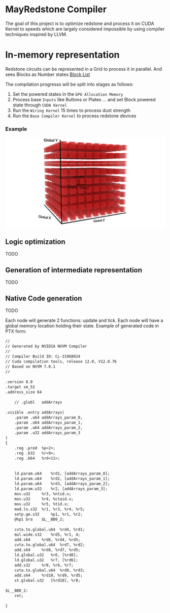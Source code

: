 # MayRedstone Compiler

The goal of this project is to optimize redstone and process it on CUDA Kernel to speeds which are largely considered impossible by using compiler techniques inspired by LLVM.

# In-memory representation

Redstone circuits can be represented in a Grid to process it in parallel.
And sees Blocks as Number states [Block List](../List/BlockList.md)


The compilation progresss will be split into stages as follows:

1. Set the powered states in the `GPU Allocation Memory`
2. Process base `Inputs` like Buttons or Plates ... and set Block powered state through `CUDA Kernel`
3. Run the `Wiring Kernel` 15 times to process dust strength
4. Run the `Base Compiler Kernel` to process redstone devices


### Example

![Example In-Game](../../assests/Cuda/local_space.png)


## Logic optimization

TODO

## Generation of intermediate representation

TODO

## Native Code generation

TODO

Each node will generate 2 functions: update and tick. Each node will have a global memory location holding their state.
Example of generated code in PTX form:
```ptx
//
// Generated by NVIDIA NVVM Compiler
//
// Compiler Build ID: CL-31968024
// Cuda compilation tools, release 12.0, V12.0.76
// Based on NVVM 7.0.1
//

.version 8.0
.target sm_52
.address_size 64

	// .globl	addArrays

.visible .entry addArrays(
	.param .u64 addArrays_param_0,
	.param .u64 addArrays_param_1,
	.param .u64 addArrays_param_2,
	.param .u32 addArrays_param_3
)
{
	.reg .pred 	%p<2>;
	.reg .b32 	%r<9>;
	.reg .b64 	%rd<11>;


	ld.param.u64 	%rd1, [addArrays_param_0];
	ld.param.u64 	%rd2, [addArrays_param_1];
	ld.param.u64 	%rd3, [addArrays_param_2];
	ld.param.u32 	%r2, [addArrays_param_3];
	mov.u32 	%r3, %ntid.x;
	mov.u32 	%r4, %ctaid.x;
	mov.u32 	%r5, %tid.x;
	mad.lo.s32 	%r1, %r3, %r4, %r5;
	setp.ge.s32 	%p1, %r1, %r2;
	@%p1 bra 	$L__BB0_2;

	cvta.to.global.u64 	%rd4, %rd1;
	mul.wide.s32 	%rd5, %r1, 4;
	add.s64 	%rd6, %rd4, %rd5;
	cvta.to.global.u64 	%rd7, %rd2;
	add.s64 	%rd8, %rd7, %rd5;
	ld.global.u32 	%r6, [%rd8];
	ld.global.u32 	%r7, [%rd6];
	add.s32 	%r8, %r6, %r7;
	cvta.to.global.u64 	%rd9, %rd3;
	add.s64 	%rd10, %rd9, %rd5;
	st.global.u32 	[%rd10], %r8;

$L__BB0_2:
	ret;

}
```